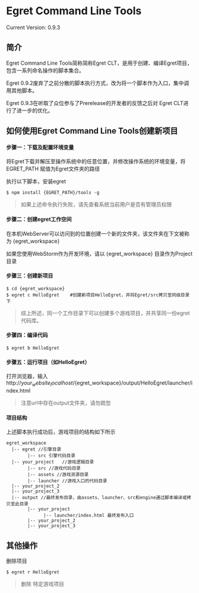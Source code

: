 Egret Command Line Tools
================================================
Current Version: 0.9.3



简介
-------------------

Egret Command Line Tools简称简称Egret CLT，是用于创建、编译Egret项目，包含一系列命名操作的脚本集合。

Egret 0.9.2废弃了之前分散的脚本执行方式，改为将一个脚本作为入口，集中调用其他脚本。

Egret 0.9.3在听取了众位参与了Prerelease的开发者的反馈之后对 Egret CLT进行了进一步的优化。



如何使用Egret Command Line Tools创建新项目
------------------------

#### 步骤一：下载及配置环境变量
将Egret下载并解压至操作系统中的任意位置，并修改操作系统的环境变量，将 EGRET_PATH 赋值为Egret文件夹的路径

执行以下脚本，安装egret

```
$ npm install {EGRET_PATH}/tools -g
```
> 如果上述命令执行失败，请先查看系统当前用户是否有管理员权限





#### 步骤二：创建egret工作空间

在本机WebServer可以访问到的位置创建一个新的文件夹，该文件夹在下文被称为 {egret_workspace}

如果您使用WebStorm作为开发环境，请以 {egret_workspace} 目录作为Project目录


#### 步骤三：创建新项目
```
$ cd {egret_workspace} 
$ egret c HelloEgret    #创建新项目HelloEgret，并将Egret/src拷贝至同级目录下
```
> 综上所述，同一个工作目录下可以创建多个游戏项目，并共享同一份egret代码库。

#### 步骤四：编译代码
```
$ egret b HelloEgret 
```


#### 步骤五：运行项目（如HelloEgret）
打开浏览器，输入 http://${your_website_localhost}/${egret_workspace}/output/HelloEgret/launcher/index.html
> 注意url中存在output文件夹，请勿疏忽




#### 项目结构
上述脚本执行成功后，游戏项目的结构如下所示
```
egret_workspace
  |-- egret //引擎目录
        |-- src 引擎代码目录
  |-- your_project   //游戏逻辑目录
        |-- src //游戏代码目录
        |-- assets //游戏资源目录
        |-- launcher //游戏入口的代码目录
  |-- your_project_2
  |-- your_project_3
  |-- output //最终发布目录，由assets、launcher、src和engine通过脚本编译或拷贝至此目录
        |-- your_project
              |-- launcher/index.html 最终发布入口
        |-- your_project_2
        |-- your_project_3
```


其他操作
-------------------------
删除项目
```
$ egret r HelloEgret
```
> 删除 特定游戏项目


